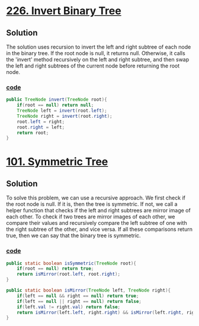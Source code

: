 # [226. Invert Binary Tree](https://leetcode.com/problems/invert-binary-tree/)

## Solution
The solution uses recursion to invert the left and right subtree of each
node in the binary tree. If the root node is null, it returns null. Otherwise,
it calls the 'invert' method recursively on the left and right subtree, 
and then swap the left and right subtrees of the current node before returning
the root node.

### [code](../../src/main/java/day11_15/Day15T226InvertBinaryTree.java)
```java
public TreeNode invert(TreeNode root){
    if(root == null) return null;
    TreeNode left = invert(root.left);
    TreeNode right = invert(root.right);
    root.left = right;
    root.right = left;
    return root;
}
```

# [101. Symmetric Tree](https://leetcode.com/problems/symmetric-tree/)

## Solution
To solve this problem, we can use a recursive approach. We first check if the root node is null. If it is, then the tree is symmetric.
If not, we call a helper function that checks if the left and right subtrees
are mirror image of each other. To check if two trees are mirror images of each other, we compare their values and recursively compare the left subtree of one with the right subtree of the other, and vice versa. If all these comparisons return true, then we can say that the binary tree is symmetric.

### [code](../../src/main/java/day11_15/Day15T101SymmetricTree.java)
```java
public static boolean isSymmetric(TreeNode root){
    if(root == null) return true;
    return isMirror(root.left, root.right);
}

public static boolean isMirror(TreeNode left, TreeNode right){
    if(left == null && right == null) return true;
    if(left == null || right == null) return false;
    if(left.val != right.val) return false;
    return isMirror(left.left, right.right) && isMirror(left.right, right.left);
}
```

